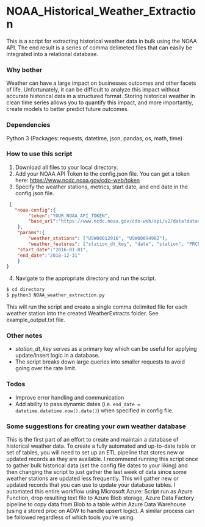 # NOAA_Historical_Weather_Extraction
This is a script for extracting historical weather data in bulk using the NOAA API. The end result is a series of comma delimeted files that can easily be integrated into a relational database. 

### Why bother

Weather can have a large impact on businesses outcomes and other facets of life. Unfortunately, it can be difficult to analyze this impact without accurate historical data in a structured format. Storing historical weather in clean time series allows you to quantify this impact, and more importantly, create models to better predict future outcomes. 

### Dependencies
Python 3 (Packages: requests, datetime, json, pandas, os, math, time)

### How to use this script
1. Download all files to your local directory.
2. Add your NOAA API Token to the config.json file. You can get a token here: https://www.ncdc.noaa.gov/cdo-web/token
3. Specify the weather stations, metrics, start date, and end date in the config.json file.
```json
 {
   "noaa-config":{
        "token":"YOUR_NOAA_API_TOKEN",
        "base_url":"https://www.ncdc.noaa.gov/cdo-web/api/v2/data?datasetid=GHCND&stationid=GHCND:"
    },
    "params":{
		"weather_stations": ["USW00012916", "USW00094982"],
		"weather_features": ["station_dt_key", "date", "station", "PRCP", "SNOW", "SNWD", "AWND", "TMAX", "TMIN"],
    "start_date":"2016-01-01",
    "end_date":"2018-12-31"
    }
}
```
4. Navigate to the appropriate directory and run the script.

```sh
$ cd directory
$ python3 NOAA_weather_extraction.py
```

This will run the script and create a single comma delimited file for each weather station into the created WeatherExtracts folder. See example_output.txt file. 

### Other notes
* _station_dt_key_ serves as a primary key which can be useful for applying update/insert logic in a database.
* The script breaks down large queries into smaller requests to avoid going over the rate limit. 


### Todos

 - Improve error handling and communication
 - Add ability to pass dynamic dates (i.e. `end_date = datetime.datetime.now().date()`) when specified in config file. 
 
### Some suggestions for creating your own weather database

This is the first part of an effort to create and maintain a database of historical weather data. To create a fully automated and up-to-date table or set of tables, you will need to set up an ETL pipeline that stores new or updated records as they are available. I recommend running this script once to gather bulk historical data (set the config file dates to your liking) and then changing the script to just gather the last week of data since some weather stations are updated less frequently. This will gather new or updated records that you can use to update your database tables. 
I automated this entire workflow using Microsoft Azure: Script run as Azure Function, drop resulting text file to Azure Blob storage, Azure Data Factory pipeline to copy data from Blob to a table within Azure Data Warehouse (using a stored proc on ADW to handle upsert logic). A similar process can be followed regardless of which tools you're using. 
